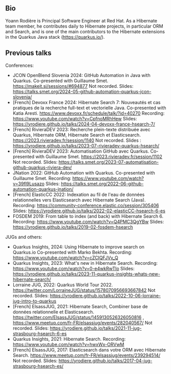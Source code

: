 ## Bio

Yoann Rodière is Principal Software Engineer at Red Hat.
As a Hibernate team member, he contributes daily to Hibernate projects, in particular ORM and Search,
and is one of the main contributors to the Hibernate extensions in the Quarkus Java stack (https://quarkus.io/).

## Previous talks

Conferences:

* JCON OpenBlend Slovenia 2024: GitHub Automation in Java with Quarkus.
  Co-presented with Guillaume Smet.
  https://makeit.si/sessions/#694877
  Not recorded.
  Slides: https://talks.smet.org/2024-05-github-automation-quarkus-jcon-slovenia/
* \[French] Devoxx France 2024: Hibernate Search 7: Nouveautés et cas pratiques de la recherche full-text et vectorielle Java.
  Co-presented with Katia Aresti.
  https://www.devoxx.fr/schedule/talk/?id=40270
  Recording: https://www.youtube.com/watch?v=CpfnoMRhHew
  Slides: https://yrodiere.github.io/talks/2024-04-devoxx-france-hsearch-7/
* \[French] RivieraDEV 2023: Recherche plein-texte distribuée avec Quarkus, Hibernate ORM, Hibernate Search et Elasticsearch.
  https://2023.rivieradev.fr/session/1140
  Not recorded.
  Slides : https://yrodiere.github.io/talks/2023-07-rivieradev-quarkus-hsearch/
* \[French] RivieraDEV 2023: Automatisation GitHub avec Quarkus.
  Co-presented with Guillaume Smet.
  https://2023.rivieradev.fr/session/1102
  Not recorded.
  Slides: https://talks.smet.org/2023-07-automatisation-github-quarkus-riviera-dev/
* JNation 2022: GitHub Automation with Quarkus.
  Co-presented with Guillaume Smet.
  Recording: https://www.youtube.com/watch?v=39fl9Lusazo
  Slides: https://talks.smet.org/2022-06-github-automation-quarkus-jnation/
* \[French] ElasticCC 2022: Indexation au fil de l'eau de données relationnelles vers Elasticsearch avec Hibernate Search (Java).
  Recording: https://community-conference.elastic.co/session/305406
  Slides: https://yrodiere.github.io/talks/2022-02-elasticCC-hsearch-6-es
* FOSDEM 2019: From table to index (and back) with Hibernate Search 6.
  Recording: https://www.youtube.com/watch?v=Q4PMC3QgYBw
  Slides: https://yrodiere.github.io/talks/2019-02-fosdem-hsearch

JUGs and others:

* Quarkus Insights, 2024: Using Hibernate to improve search on Quarkus.io
  Co-presented with Marko Bekhta.
  Recording: https://www.youtube.com/watch?v=cZCIQFJVv_Q
* Quarkus Insights, 2023: What's new in Hibernate Search.
  Recording: https://www.youtube.com/watch?v=0-e4wkRwTIo
  Slides: https://yrodiere.github.io/talks/2023-11-quarkus-insights-whats-new-hibernate-search/
* Lorraine JUG, 2022: Quarkus World Tour 2022.
  https://twitter.com/LorraineJUG/status/1578070956693667842
  Not recorded.
  Slides: https://yrodiere.github.io/talks/2022-10-06-lorraine-jug-intro-to-quarkus
* \[French] ElsassJUG, 2021: Hibernate Search, Combiner base de données relationnelle et Elasticsearch.
  https://twitter.com/ElsassJUG/status/1459130526326050816 , https://www.meetup.com/fr-FR/elsassjug/events/282040567/
  Not recorded.
  Slides: https://yrodiere.github.io/talks/2021-11-jug-strasbourg-hsearch-6-es
* Quarkus Insights, 2021: Hibernate Search.
  Recording: https://www.youtube.com/watch?v=hwxWx-ORVwM
* \[French] ElsassJUG, 2017: Elasticsearch dans votre ORM avec Hibernate Search.
  https://www.meetup.com/fr-FR/elsassjug/events/239294514/
  Not recorded.
  Slides: https://yrodiere.github.io/talks/2017-04-jug-strasbourg-hsearch-es/
